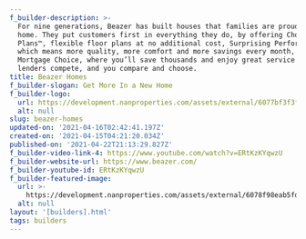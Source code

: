 ```yaml
---
f_builder-description: >-
  For nine generations, Beazer has built houses that families are proud to call
  home. They put customers first in everything they do, by offering Choice
  Plans™, flexible floor plans at no additional cost, Surprising Performance,
  which means more quality, more comfort and more savings every month, and
  Mortgage Choice, where you’ll save thousands and enjoy great service when
  lenders compete, and you compare and choose.
title: Beazer Homes
f_builder-slogan: Get More In a New Home
f_builder-logo:
  url: https://development.nanproperties.com/assets/external/6077bf3f3f6057fc0459e5cd_603470d20a2c6beazer_logo.png
  alt: null
slug: beazer-homes
updated-on: '2021-04-16T02:42:41.197Z'
created-on: '2021-04-15T04:21:20.034Z'
published-on: '2021-04-22T21:13:29.827Z'
f_builder-video-link-4: https://www.youtube.com/watch?v=ERtKzKYqwzU
f_builder-website-url: https://www.beazer.com/
f_builder-youtube-id: ERtKzKYqwzU
f_builder-featured-image:
  url: >-
    https://development.nanproperties.com/assets/external/6078f98eab5fded85e741edf_rb1b95e64c55570e7e379ec9d09f786e8.jpeg
  alt: null
layout: '[builders].html'
tags: builders
---
```



